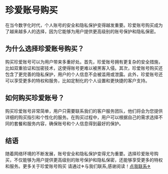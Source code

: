 # 珍爱账号购买

在当今数字化时代，个人账号的安全和隐私保护变得越发重要。珍爱账号购买成为了越来越多人的选择，因为它能够为用户提供更高级别的账号保护和隐私保密。

## 为什么选择珍爱账号购买？

购买珍爱账号可以为用户带来多重好处。首先，珍爱账号拥有更复杂的安全措施，比如双重验证和加密技术，这使得账号更难以被黑客入侵。其次，珍爱账号购买还包含了更完善的隐私保护，用户的个人信息不会被滥用或泄露。此外，珍爱账号还可以享受更多的特权和服务，比如定制化的个人设置和更快捷的客户支持。

## 如何购买珍爱账号？

购买珍爱账号非常简单，用户只需要联系我们的客户服务团队，他们将会为您提供详细的购买指引和个性化的服务。在购买过程中，用户可以根据自己的需求选择不同的套餐和服务内容，确保账号和个人信息得到最好的保护。

## 结语

随着网络环境的不断发展，账号安全和隐私保护变得尤为重要。选择珍爱账号购买，不仅能够为用户提供更高级别的账号保护和隐私保密，还能够享受更多的特权和服务。更多关于珍爱账号购买 请通过✈与我们联系,感谢阅读！[点我联系✈](https://wap.G208.com)